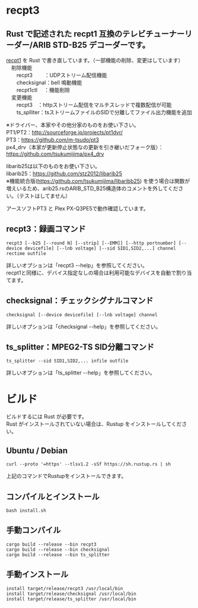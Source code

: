 # recpt3
## Rust で記述された recpt1 互換のテレビチューナーリーダー/ARIB STD-B25 デコーダーです。
[recpt1](https://github.com/stz2012/recpt1) を Rust で書き直しています。（一部機能の削除、変更はしています）  
　削除機能  
　　recpt3　　 ：UDPストリーム配信機能  
　　checksignal：bell 鳴動機能  
　　recpt1ctl　 ：機能削除  
　変更機能  
 　　recpt3　：httpストリーム配信をマルチスレッドで複数配信が可能  
   　　ts_splliter：tsストリームファイルのSIDで分離してファイル出力機能を追加  

※ドライバー、本家やその他分家のものをお使い下さい。  
 PT1/PT2：http://sourceforge.jp/projects/pt1dvr/  
 PT3：https://github.com/m-tsudo/pt3  
 px4_drv（本家が更新停止状態なの更新を引き継いだフォーク版）：https://github.com/tsukumijima/px4_drv
 
libarib25は以下のものをお使い下さい。  
 libarib25：https://github.com/stz2012/libarib25  
※機能統合版(https://github.com/tsukumijima/libaribb25) を使う場合は関数が増えいるため、arib25.rsのARIB_STD_B25構造体のコメントを外してください。（テストはしてません）  

アースソフトPT3 と Plex PX-Q3PE5で動作確認しています。

## recpt3：録画コマンド
    recpt3 [--b25 [--round N] [--strip] [--EMM]] [--http portnumber] [--device devicefile] [--lnb voltage] [--sid SID1,SID2,...] channel rectime outfile
詳しいオプションは「recpt3 --help」を参照してください。  
recpt1と同様に、デバイス指定なしの場合は利用可能なデバイスを自動で割り当てます。  

## checksignal：チェックシグナルコマンド
    checksignal [--device devicefile] [--lnb voltage] channel  
詳しいオプションは「checksignal --help」を参照してください。  

## ts_splitter：MPEG2-TS SID分離コマンド
    ts_splitter --sid SID1,SID2,... infile outfile
詳しいオプションは「ts_splitter --help」を参照してください。  

# ビルド
ビルドするには Rust が必要です。  
Rust がインストールされていない場合は、Rustup をインストールしてください。  
## Ubuntu / Debian
	curl --proto '=https' --tlsv1.2 -sSf https://sh.rustup.rs | sh
上記のコマンドでRustupをインストールできます。  

## コンパイルとインストール
    bash install.sh

## 手動コンパイル

    cargo build --release --bin recpt3
    cargo build --release --bin checksignal
    cargo build --release --bin ts_splitter

## 手動インストール
    install target/release/recpt3 /usr/local/bin
    install target/release/checksignal /usr/local/bin
    install target/release/ts_splitter /usr/local/bin

